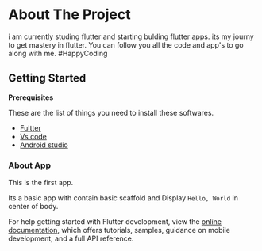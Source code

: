 # About The Project

i am currently studing flutter and starting bulding flutter apps. 
its my journy to get mastery in flutter. You can follow you all the code and app's 
to go along with me. 
#HappyCoding 

## Getting Started

 **Prerequisites**

 These are the list of things you need to install these softwares.
 
 * [Fultter](http://flutter.dev/)
 * [Vs code](https://code.visualstudio.com/)
 * [Android studio](https://developer.android.com/studio)
 
 ### About App
 
 This is the first app. 
 
 Its a basic app with contain basic scaffold and Display ``` Hello, World ``` in center of body.


For help getting started with Flutter development, view the
[online documentation](https://docs.flutter.dev/), which offers tutorials,
samples, guidance on mobile development, and a full API reference.
